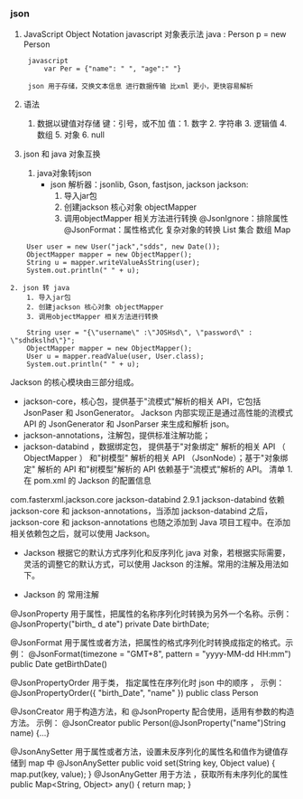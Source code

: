 ### json 
1. JavaScript Object Notation javascript 对象表示法
        java :
           Person p = new Person
           
        javascript
            var Per = {"name": " ", "age":" "}
            
        json 用于存储，交换文本信息 进行数据传输 比xml 更小，更快容易解析
2. 语法
    1. 数据以键值对存储 
            键：引号，或不加
            值：1. 数字 2. 字符串 3. 逻辑值 4. 数组 5. 对象 6. null
3. json 和 java 对象互换
    1. java对象转json
        * json 解析器：jsonlib, Gson, fastjson, jackson
        jackson:
            1. 导入jar包
            2. 创建jackson 核心对象 objectMapper
            3. 调用objectMapper 相关方法进行转换
        @JsonIgnore：排除属性
        @JsonFormat：属性格式化
        复杂对象的转换
        List 集合 数组
        Map  
```
    User user = new User("jack","sdds", new Date());
    ObjectMapper mapper = new ObjectMapper();
    String u = mapper.writeValueAsString(user);
    System.out.println(" " + u);    
```	
    2. json 转 java
        1. 导入jar包
        2. 创建jackson 核心对象 objectMapper
        3. 调用objectMapper 相关方法进行转换
```
    String user = "{\"username\" :\"JOSHsd\", \"password\" : \"sdhdkslhd\"}";
    ObjectMapper mapper = new ObjectMapper();
    User u = mapper.readValue(user, User.class);
    System.out.println(" " + u);    
```
Jackson 的核心模块由三部分组成。
* jackson-core，核心包，提供基于"流模式"解析的相关 API，它包括 JsonPaser 和 JsonGenerator。 Jackson 内部实现正是通过高性能的流模式 API 的 JsonGenerator 和 JsonParser 来生成和解析 json。
* jackson-annotations，注解包，提供标准注解功能；
* jackson-databind ，数据绑定包， 提供基于"对象绑定" 解析的相关 API （ ObjectMapper ） 和"树模型" 解析的相关 API （JsonNode）；基于"对象绑定" 解析的 API 和"树模型"解析的 API 依赖基于"流模式"解析的 API。
清单 1.在 pom.xml 的 Jackson 的配置信息
<dependency> 
<groupId>com.fasterxml.jackson.core</groupId> 
<artifactId>jackson-databind</artifactId> 
<version>2.9.1</version> 
</dependency>
jackson-databind 依赖 jackson-core 和 jackson-annotations，当添加 jackson-databind 之后， jackson-core 和 jackson-annotations 也随之添加到 Java 项目工程中。在添加相关依赖包之后，就可以使用 Jackson。

* Jackson 根据它的默认方式序列化和反序列化 java 对象，若根据实际需要，灵活的调整它的默认方式，可以使用 Jackson 的注解。常用的注解及用法如下。

* Jackson 的 常用注解

@JsonProperty	用于属性，把属性的名称序列化时转换为另外一个名称。示例： 
@JsonProperty("birth_ d ate") 
private Date birthDate;

@JsonFormat	用于属性或者方法，把属性的格式序列化时转换成指定的格式。示例： 
@JsonFormat(timezone = "GMT+8", pattern = "yyyy-MM-dd HH:mm") 
public Date getBirthDate()

@JsonPropertyOrder	用于类， 指定属性在序列化时 json 中的顺序 ， 示例： 
@JsonPropertyOrder({ "birth_Date", "name" }) 
public class Person

@JsonCreator	用于构造方法，和 @JsonProperty 配合使用，适用有参数的构造方法。 示例： 
@JsonCreator 
public Person(@JsonProperty("name")String name) {…}

@JsonAnySetter	用于属性或者方法，设置未反序列化的属性名和值作为键值存储到 map 中 
@JsonAnySetter 
public void set(String key, Object value) { 
map.put(key, value); 
}
@JsonAnyGetter	用于方法 ，获取所有未序列化的属性 
public Map<String, Object> any() { return map; }